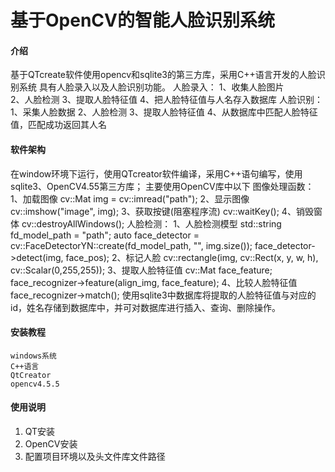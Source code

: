 # 基于OpenCV的智能人脸识别系统

#### 介绍
基于QTcreate软件使用opencv和sqlite3的第三方库，采用C++语言开发的人脸识别系统
具有人脸录入以及人脸识别功能。
人脸录入：
    1、收集人脸图片                        
    2、人脸检测
    3、提取人脸特征值
    4、把人脸特征值与人名存入数据库
人脸识别：
    1、采集人脸数据
    2、人脸检测
    3、提取人脸特征值
    4、从数据库中匹配人脸特征值，匹配成功返回其人名

#### 软件架构
在window环境下运行，使用QTcreator软件编译，采用C++语句编写，使用sqlite3、OpenCV4.55第三方库；
主要使用OpenCV库中以下
图像处理函数：
    1、加载图像
        cv::Mat img = cv::imread("path");
    2、显示图像
        cv::imshow("image", img);
    3、获取按键(阻塞程序流)
        cv::waitKey();
    4、销毁窗体
        cv::destroyAllWindows();
人脸检测：
    1、人脸检测模型
    std::string fd_model_path = "path"; 
    auto face_detector = cv::FaceDetectorYN::create(fd_model_path, "", img.size());
    face_detector->detect(img, face_pos);
    2、标记人脸
    cv::rectangle(img, cv::Rect(x, y, w, h), cv::Scalar(0,255,255));
    3、提取人脸特征值
    cv::Mat face_feature;
    face_recognizer->feature(align_img, face_feature);
    4、比较人脸特征值
    face_recognizer->match();
使用sqlite3中数据库将提取的人脸特征值与对应的id，姓名存储到数据库中，并可对数据库进行插入、查询、删除操作。


#### 安装教程

    windows系统
    C++语言
    QtCreator
    opencv4.5.5

#### 使用说明

1.  QT安装
2.  OpenCV安装
3.  配置项目环境以及头文件库文件路径


